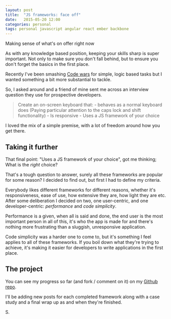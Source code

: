 ```yaml
---
layout: post
title:  "JS frameworks: face off"
date:   2015-05-20 12:00
categories: personal
tags: personal javascript angular react ember backbone
---
```

<p class="post__excerpt">Making sense of what's on offer right now</p>

<section>

As with any knowledge based position, keeping your skills sharp is super important. Not only to make sure you don't fall behind, but to ensure you don't forget the basics in the first place.

Recently I've been smashing [Code wars](http://www.codewars.com/) for simple, logic based tasks but I wanted something a bit more substantial to tackle.

So, I asked around and a friend of mine sent me across an interview question they use for prospective developers.

<blockquote>
    Create an on-screen keyboard that:
        - behaves as a normal keyboard does (Paying particular attention to the caps lock and shift functionality)
        - Is responsive
        - Uses a JS framework of your choice
</blockquote>

I loved the mix of a simple premise, with a lot of freedom around how you get there.

</section>

<section>

## Taking it further

That final point: "Uses a JS framework of your choice", got me thinking; What is the *right* choice?

That's a tough question to answer, surely all these frameworks are popular for some reason? I decided to find out, but first I had to define my criteria.

Everybody likes different frameworks for different reasons, whether it's responsiveness, ease of use, how extensive they are, how light they are etc. After some deliberation I decided on two, one user-centric, and one developer-centric: *performance* and *code simplicity*.

Performance is a given, when all is said and done, the end user is the most important person in all of this, it's who the app is made for and there's nothing more frustrating than a sluggish, unresponsive application.

Code simplicity was a harder one to come to, but it's something I feel applies to all of these frameworks. If you boil down what they're trying to achieve, it's making it easier for developers to write applications in the first place.

</section>

<section>

## The project

You can see my progress so far (and fork / comment on it) on my [Github repo](https://github.com/ShaunYearStrong/framework-keyboards).

I'll be adding new posts for each completed framework along with a case study and a final wrap up as and when they're finished.

</section>


<p class="post__signature">S.</p>
